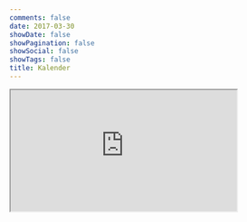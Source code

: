 ```yaml
---
comments: false
date: 2017-03-30
showDate: false
showPagination: false
showSocial: false
showTags: false
title: Kalender
---
```


<iframe width="400" height="215" src="https://files.x-hain.de/index.php/apps/calendar/embed/MgYNoHeGjcPDPJnr"></iframe>
